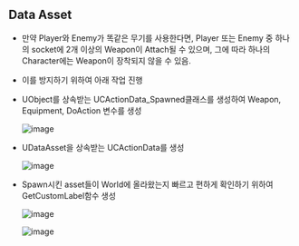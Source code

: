 ## Data Asset
- 만약 Player와 Enemy가 똑같은 무기를 사용한다면, Player 또는 Enemy 중 하나의 socket에 2개 이상의 Weapon이 Attach될 수 있으며, 그에 따라 하나의 Character에는 Weapon이 장착되지 않을 수 있음.

-  이를 방지하기 위하여 아래 작업 진행

- UObject를 상속받는 UCActionData_Spawned클래스를 생성하여 Weapon, Equipment, DoAction 변수를 생성

  ![image](https://github.com/HanYooTae/Unreal-Game-Project1/assets/41534351/bf38072f-38b9-4247-b94c-2fa49b697e86)

- UDataAsset을 상속받는 UCActionData를 생성

  ![image](https://github.com/HanYooTae/Unreal-Game-Project1/assets/41534351/8e605aae-a081-4a33-95ab-df5dcbaeefc7)

- Spawn시킨 asset들이 World에 올라왔는지 빠르고 편하게 확인하기 위하여 GetCustomLabel함수 생성

    ![image](https://github.com/HanYooTae/Unreal-Game-Project1/assets/41534351/8b64be51-e347-4a23-aec6-c2c3b195353b)

  ![image](https://github.com/HanYooTae/Unreal-Game-Project1/assets/41534351/b0d85ca9-d16a-4734-8153-73315d0b2008)
